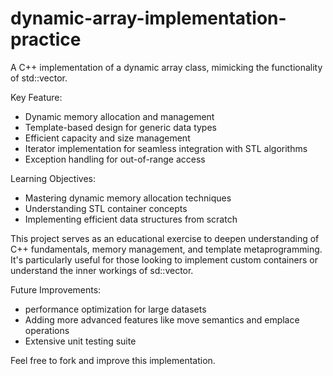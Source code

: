 # dynamic-array-implementation-practice
A C++ implementation of a dynamic array class, mimicking the functionality of std::vector.

Key Feature:
- Dynamic memory allocation and management
- Template-based design for generic data types
- Efficient capacity and size management
- Iterator implementation for seamless integration with STL algorithms
- Exception handling for out-of-range access

Learning Objectives:
- Mastering dynamic memory allocation techniques
- Understanding STL container concepts
- Implementing efficient data structures from scratch

This project serves as an educational exercise to deepen understanding of C++ fundamentals, memory management, and template metaprogramming.
It's particularly useful for those looking to implement custom containers or understand the inner workings of sd::vector.

Future Improvements:
- performance optimization for large datasets
- Adding more advanced features like move semantics and emplace operations
- Extensive unit testing suite

Feel free to fork and improve this implementation.